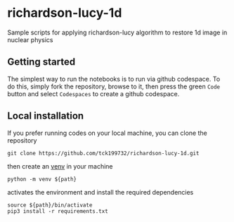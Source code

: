 # richardson-lucy-1d
Sample scripts for applying richardson-lucy algorithm to restore 1d image in nuclear physics

## Getting started
The simplest way to run the notebooks is to run via github codespace. To do this, simply fork the repository, browse to it, then press the green `Code` button and select `Codespaces` to create a github codespace. 

## Local installation 
If you prefer running codes on your local machine, you can clone the repository
```
git clone https://github.com/tck199732/richardson-lucy-1d.git
```
then create an [venv](https://docs.python.org/3/library/venv.html) in your machine 

```
python -m venv ${path}
```
activates the environment and install the required dependencies
```
source ${path}/bin/activate
pip3 install -r requirements.txt
```





